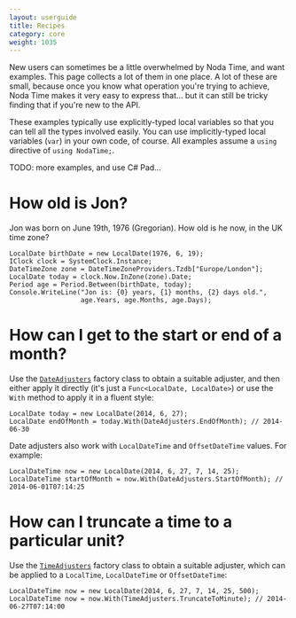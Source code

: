 ```yaml
---
layout: userguide
title: Recipes
category: core
weight: 1035
---
```


New users can sometimes be a little overwhelmed by Noda Time, and want examples. This
page collects a lot of them in one place. A lot of these are small, because once you
know what operation you're trying to achieve, Noda Time makes it very easy to express
that... but it can still be tricky finding that if you're new to the API.

These examples typically use explicitly-typed local variables so that you can tell
all the types involved easily. You can use implicitly-typed local variables (`var`)
in your own code, of course. All examples assume a `using` directive of `using NodaTime;`.

TODO: more examples, and use C# Pad...

How old is Jon?
====

Jon was born on June 19th, 1976 (Gregorian). How old is he now, in the UK time zone?

    LocalDate birthDate = new LocalDate(1976, 6, 19);
    IClock clock = SystemClock.Instance;
    DateTimeZone zone = DateTimeZoneProviders.Tzdb["Europe/London"];
    LocalDate today = clock.Now.InZone(zone).Date;
    Period age = Period.Between(birthDate, today);
    Console.WriteLine("Jon is: {0} years, {1} months, {2} days old.",
                      age.Years, age.Months, age.Days);

How can I get to the start or end of a month?
====

Use the [`DateAdjusters`](noda-type://NodaTime.DateAdjusters) factory class to obtain a suitable adjuster, and then either apply it
directly (it's just a `Func<LocalDate, LocalDate>`) or use the `With` method to apply it in a fluent
style:

    LocalDate today = new LocalDate(2014, 6, 27);
    LocalDate endOfMonth = today.With(DateAdjusters.EndOfMonth); // 2014-06-30

Date adjusters also work with `LocalDateTime` and `OffsetDateTime` values. For example:

    LocalDateTime now = new LocalDate(2014, 6, 27, 7, 14, 25);
    LocalDateTime startOfMonth = now.With(DateAdjusters.StartOfMonth); // 2014-06-01T07:14:25

How can I truncate a time to a particular unit?
====

Use the [`TimeAdjusters`](noda-type://NodaTime.TimeAdjusters) factory class to obtain a suitable adjuster, which can be applied to a
`LocalTime`, `LocalDateTime` or `OffsetDateTime`:

    LocalDateTime now = new LocalDate(2014, 6, 27, 7, 14, 25, 500);
    LocalDateTime now = now.With(TimeAdjusters.TruncateToMinute); // 2014-06-27T07:14:00
